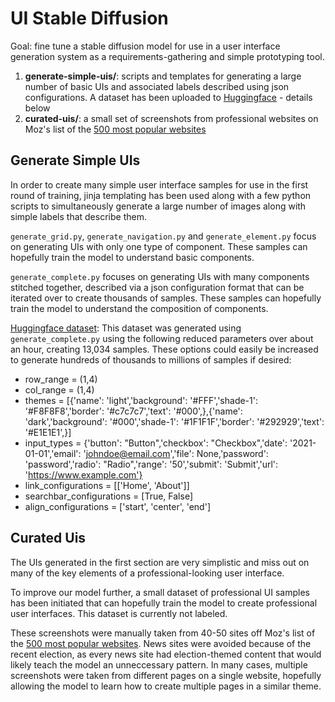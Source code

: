 # UI Stable Diffusion

Goal: fine tune a stable diffusion model for use in a user interface generation system as a requirements-gathering and simple prototyping tool.

1. **generate-simple-uis/**: scripts and templates for generating a large number of basic UIs and associated labels described using json configurations. A dataset has been uploaded to [Huggingface](https://huggingface.co/datasets/nkyhl/simple-uis) - details below
2. **curated-uis/**: a small set of screenshots from professional websites on Moz's list of the [500 most popular websites](https://moz.com/top500)

## Generate Simple UIs

In order to create many simple user interface samples for use in the first round of training, jinja templating has been used along with a few python scripts to simultaneously generate a large number of images along with simple labels that describe them.

`generate_grid.py`, `generate_navigation.py` and `generate_element.py` focus on generating UIs with only one type of component. These samples can hopefully train the model to understand basic components.

`generate_complete.py` focuses on generating UIs with many components stitched together, described via a json configuration format that can be iterated over to create thousands of samples. These samples can hopefully train the model to understand the composition of components.

[Huggingface dataset](https://huggingface.co/datasets/nkyhl/simple-uis): This dataset was generated using `generate_complete.py` using the following reduced parameters over about an hour, creating 13,034 samples. These options could easily be increased to generate hundreds of thousands to millions of samples if desired:
- row_range = (1,4)
- col_range = (1,4)
- themes = [{'name': 'light','background': '#FFF','shade-1': '#F8F8F8','border': '#c7c7c7','text': '#000',},{'name': 'dark','background': '#000','shade-1': '#1F1F1F','border': '#292929','text': '#E1E1E1',}]
- input_types = {'button': "Button",'checkbox': "Checkbox",'date': '2021-01-01','email': 'johndoe@email.com','file': None,'password': 'password','radio': "Radio",'range': '50','submit': 'Submit','url': 'https://www.example.com'}
- link_configurations = [['Home', 'About']]
- searchbar_configurations = [True, False]
- align_configurations = ['start', 'center', 'end']

## Curated Uis

The UIs generated in the first section are very simplistic and miss out on many of the key elements of a professional-looking user interface.

To improve our model further, a small dataset of professional UI samples has been initiated that can hopefully train the model to create professional user interfaces. This dataset is currently not labeled.

These screenshots were manually taken from 40-50 sites off Moz's list of the [500 most popular websites](https://moz.com/top500). 
News sites were avoided because of the recent election, as every news site had election-themed content that would likely teach the model an unneccessary pattern.
In many cases, multiple screenshots were taken from different pages on a single website, hopefully allowing the model to learn how to create multiple pages in a similar theme.